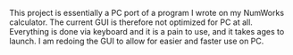 This project is essentially a PC port of a program I wrote on my NumWorks calculator. The current GUI is therefore not optimized for PC at all. Everything is done via keyboard and it is a pain to use, and it takes ages to launch. I am redoing the GUI to allow for easier and faster use on PC.

